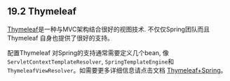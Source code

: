 ## 19.2 Thymeleaf

[Thymeleaf](http://www.thymeleaf.org/)是一种与MVC架构结合很好的视图技术. 不仅仅Spring团队而且Thymeleaf 自身也提供了很好的支持。

配置Thymeleaf 对Spring的支持通常需要定义几个bean, 像`ServletContextTemplateResolver`,  `SpringTemplateEngine`和 `ThymeleafViewResolver`。如需要更多详细信息请点击文档 [Thymeleaf+Spring](http://www.thymeleaf.org/documentation.html)。

